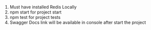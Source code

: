 1. Must have installed Redis Locally
2. npm start for project start
3. npm test for project tests
3. Swagger Docs link will be available in console after start the project
